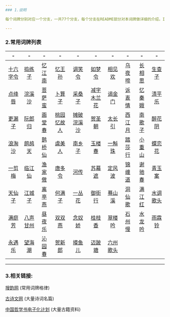 ```yaml
---
### 1.说明

每个词牌分别对应一个分支，一共77个分支，每个分支在README部分对本词牌做详细的介绍，Issues部分是大家原创的地方，词牌简介会在以后两个月以内更新完毕。在Issues部分也会写出我的以及我收集的原创诗词。

---
```


### 2.常用词牌列表

|-|-|-|-|-|-|-|-|-|-|
|:---------:| :------:| :------:| :------:| :-----: |  :----:  |  :----:  | :-----: |  :----:   | :----:  |
| [十六字令](https://github.com/ShiftWang/cipai/tree/%E5%8D%81%E5%85%AD%E5%AD%97%E4%BB%A4)  | [捣练子](https://github.com/ShiftWang/cipai/tree/%E6%8D%A3%E7%BB%83%E5%AD%90)  |	[忆江南](https://github.com/ShiftWang/cipai/tree/%E5%BF%86%E6%B1%9F%E5%8D%97)  |	[忆王孙](https://github.com/ShiftWang/cipai/tree/%E5%BF%86%E7%8E%8B%E5%AD%99)  |	[调笑令](https://github.com/ShiftWang/cipai/tree/%E8%B0%83%E7%AC%91%E4%BB%A4)  |  [如梦令](https://github.com/ShiftWang/cipai/tree/%E5%A6%82%E6%A2%A6%E4%BB%A4)  |	[相见欢](https://github.com/ShiftWang/cipai/tree/%E7%9B%B8%E8%A7%81%E6%AC%A2)  | [乌夜啼](https://github.com/ShiftWang/cipai/tree/%E4%B9%8C%E5%A4%9C%E5%95%BC)  |	  [长相思](https://github.com/ShiftWang/cipai/tree/%E9%95%BF%E7%9B%B8%E6%80%9D)  | [生查子](https://github.com/ShiftWang/cipai/tree/%E7%94%9F%E6%9F%A5%E5%AD%90)  |
|   [点绛唇]()  | [浣溪沙]()  | [菩萨蛮]()  |  [卜算子]() | [采桑子]()  |[减字木兰花]()|  [谒金门]()  | [诉衷情]()  |   [忆秦娥]()  | [清平乐]()  |
|   [更漏子]()  | [阮郎归]()  | [画堂春]()  |[桃园忆故人]()|[摊破浣溪沙]()| [贺圣朝]() |  [太长引]()  | [西江月]()  |   [南歌子]()  | [醉花阴]()  |
|   [浪淘沙]()  | [鹧鸪天]()  | [鹊桥仙]()  |  [虞美人]() | [南乡子]()  |  [玉楼春]()  |  [一斛珠]()  | [踏莎行]()  |   [小重山]()  | [蝶恋花]()  |
|   [一剪梅]()  | [临江仙]()  | [渔家傲]()  |  [唐多令]() | [河传]()    |   [苏幕遮]() |  [定风波]()  | [锦缠道]()  |   [谢驰春]()  | [青玉案]()  |
|   [天仙子]()  | [江城子]()  | [离亭燕]()  |  [何满子]() | [一丛花]()  |   [御街行]()  | [蓦山溪]()  | [洞仙歌]()  |   [满江红]()  | [水调歌头]()|
|   [满庭芳]()  | [八声甘州]()| [昼夜乐]()  | [双双燕]()  | [念奴娇]()  |   [桂枝香]()  | [翠楼吟]()  | [石州慢]()  |   [水龙吟]()  | [雨霖铃]()  |
|   [永遇乐]()  | [望海潮]()  | [沁园春]()  | [贺新郎]()  | [摸鱼儿]()  |   [迈跛塘]()  | [六州歌头]()|

---

### 3.相关链接:

[搜韵网](http://sou-yun.com/QueryCiTune.aspx) (常用词牌格律)

[古诗文网](http://www.gushiwen.org/)  (大量诗词名篇)

[中国哲学书电子化计划](http://ctext.org/zhs)  (大量古籍资料)
